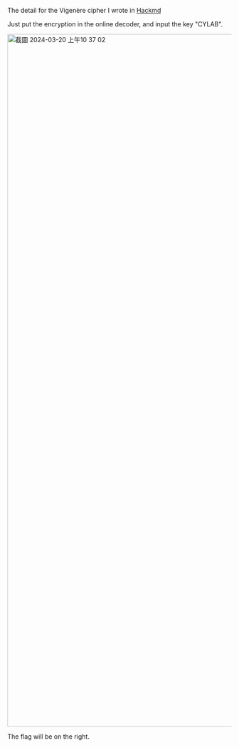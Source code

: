 The detail for the Vigenère cipher I wrote in [Hackmd](https://hackmd.io/@okii77/HkCojTDRp)

Just put the encryption in the online decoder, and input the key "CYLAB".

<img width="1552" alt="截圖 2024-03-20 上午10 37 02" src="https://github.com/ki225/picoCTF/assets/123147937/64d998ec-9485-44a7-8b76-9469d6f41516">

The flag will be on the right.
